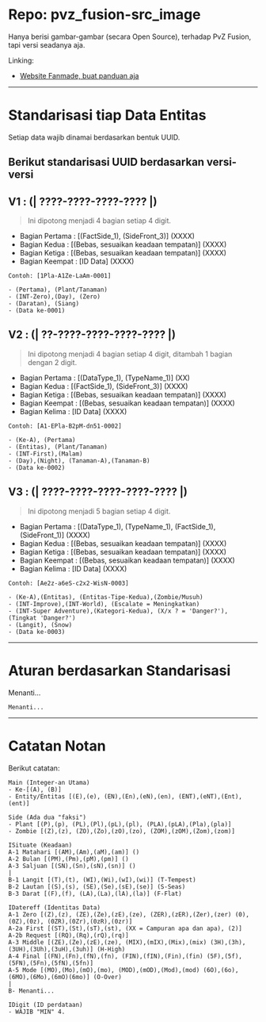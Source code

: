 # Repo: pvz_fusion-src_image

Hanya berisi gambar-gambar (secara Open Source), terhadap PvZ Fusion, tapi versi seadanya aja.

Linking:
- [Website Fanmade, buat panduan aja](https://minecube1510.github.io/pvz_fusion-src_image/)


---


# Standarisasi tiap Data Entitas

Setiap data wajib dinamai berdasarkan bentuk UUID.

## Berikut standarisasi UUID berdasarkan versi-versi

V1 : (**| ????-????-????-???? |**)
---
> Ini dipotong menjadi 4 bagian setiap 4 digit.
- Bagian Pertama  : [(FactSide_1), (SideFront_3)] (XXXX)
- Bagian Kedua    : [(Bebas, sesuaikan keadaan tempatan)] (XXXX)
- Bagian Ketiga   : [(Bebas, sesuaikan keadaan tempatan)] (XXXX)
- Bagian Keempat  : [ID Data] (XXXX)
```
Contoh: [1Pla-A1Ze-LaAm-0001]

- (Pertama), (Plant/Tanaman)
- (INT-Zero),(Day), (Zero)
- (Daratan), (Siang)
- (Data ke-0001)
```

V2 : (**| ??-????-????-????-???? |**)
---
> Ini dipotong menjadi 4 bagian setiap 4 digit, ditambah 1 bagian dengan 2 digit.
- Bagian Pertama  : [(DataType_1), (TypeName_1)] (XX)
- Bagian Kedua    : [(FactSide_1), (SideFront_3)] (XXXX)
- Bagian Ketiga   : [(Bebas, sesuaikan keadaan tempatan)] (XXXX)
- Bagian Keempat  : [(Bebas, sesuaikan keadaan tempatan)] (XXXX)
- Bagian Kelima   : [ID Data] (XXXX)
```
Contoh: [A1-EPla-B2pM-dn51-0002]

- (Ke-A), (Pertama)
- (Entitas), (Plant/Tanaman)
- (INT-First),(Malam)
- (Day),(Night), (Tanaman-A),(Tanaman-B)
- (Data ke-0002)
```

V3 : (**| ????-????-????-????-???? |**)
---
> Ini dipotong menjadi 5 bagian setiap 4 digit.
- Bagian Pertama  : [(DataType_1), (TypeName_1), (FactSide_1), (SideFront_1)] (XXXX)
- Bagian Kedua    : [(Bebas, sesuaikan keadaan tempatan)] (XXXX)
- Bagian Ketiga   : [(Bebas, sesuaikan keadaan tempatan)] (XXXX)
- Bagian Keempat  : [(Bebas, sesuaikan keadaan tempatan)] (XXXX)
- Bagian Kelima   : [ID Data] (XXXX)
```
Contoh: [Ae2z-a6eS-c2x2-WisN-0003]

- (Ke-A),(Entitas), (Entitas-Tipe-Kedua),(Zombie/Musuh)
- (INT-Improve),(INT-World), (Escalate = Meningkatkan)
- (INT-Super Adventure),(Kategori-Kedua), (X/x ? = 'Danger?'), (Tingkat 'Danger?')
- (Langit), (Snow)
- (Data ke-0003)
```


---


# Aturan berdasarkan Standarisasi
Menanti...
```
Menanti...
```

---


# Catatan Notan
Berikut catatan:
```
Main (Integer-an Utama)
- Ke-[(A), (B)]
- Entity/Entitas [(E),(e), (EN),(En),(eN),(en), (ENT),(eNT),(Ent),(ent)]

Side (Ada dua "faksi")
- Plant [(P),(p), (PL),(Pl),(pL),(pl), (PLA),(pLA),(Pla),(pla)]
- Zombie [(Z),(z), (ZO),(Zo),(zO),(zo), (ZOM),(zOM),(Zom),(zom)]

ISituate (Keadaan)
A-1 Matahari [(AM),(Am),(aM),(am)] ()
A-2 Bulan [(PM),(Pm),(pM),(pm)] ()
A-3 Saljuan [(SN),(Sn),(sN),(sn)] ()
|
B-1 Langit [(T),(t), (WI),(Wi),(wI),(wi)] (T-Tempest)
B-2 Lautan [(S),(s), (SE),(Se),(sE),(se)] (S-Seas)
B-3 Darat [(F),(f), (LA),(La),(lA),(la)] (F-Flat)

IDatereff (Identitas Data)
A-1 Zero [(Z),(z), (ZE),(Ze),(zE),(ze), (ZER),(zER),(Zer),(zer) (0), (0Z),(0z), (0ZR),(0Zr),(0zR),(0zr)]
A-2a First [(ST),(St),(sT),(st), (XX = Campuran apa dan apa), (2)]
A-2b Request [(RQ),(Rq),(rQ),(rq)]
A-3 Middle [(ZE),(Ze),(zE),(ze), (MIX),(mIX),(Mix),(mix) (3H),(3h), (3UH),(3Uh),(3uH),(3uh)] (H-High)
A-4 Final [(FN),(Fn),(fN),(fn), (FIN),(fIN),(Fin),(fin) (5F),(5f), (5FN),(5Fn),(5fN),(5fn)]
A-5 Mode [(MO),(Mo),(mO),(mo), (MOD),(mOD),(Mod),(mod) (6O),(6o), (6MO),(6Mo),(6mO)(6mo)] (O-Over)
|
B- Menanti...

IDigit (ID perdataan)
- WAJIB "MIN" 4.
```
